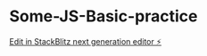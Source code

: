 # Some-JS-Basic-practice

[Edit in StackBlitz next generation editor ⚡️](https://stackblitz.com/~/github.com/MrNishu07/Some-JS-Basic-practice)